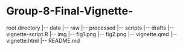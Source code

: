 # Group-8-Final-Vignette-
root directory
|-- data
    |-- raw
    |-- processed
|-- scripts
    |-- drafts
    |-- vignette-script.R
|-- img
    |-- fig1.png
    |-- fig2.png
|-- vignette.qmd
|-- vignette.html
|-- README.md
